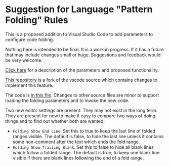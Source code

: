 # Suggestion for Language "Pattern Folding" Rules
This is a proposed addition to Visual Studio Code to add parameters to configure code folding.

Nothing here is intended to be final. It is a work in progress. If it has a future that may include changes small or huge. Suggestions and feedback would be very welcome.

[Click here](.\patternfolding\introduction.html) for a description of the parameters and proposed functionality.

[This repository](https://github.com/PieterBranderhorst/vscode) is a fork of the vscode source which contains changes to implement this feature.

The code is [in this file](https://github.com/PieterBranderhorst/vscode/blob/pattern_folding/src/vs/editor/contrib/folding/patternRangeProvider.ts). Changes to other source files are minor to support loading the folding parameters and to invoke the new code.

Two new editor settings are present. They may not exist in the long term. They are present for now to make it easy to compare two ways of doing things and to find out whether both are wanted:
* `Folding Show End Line`. Set this to true to keep the last line of folded ranges visible. The default is false, to hide the last line unless it contains some non-comment after the text which ends the fold range.
* `Folding Show Trailing Blank`. Set this to false to hide all blank lines which follow a folded range. The default is true, to keep one blank line visible if there are blank lines following the end of a fold range.
